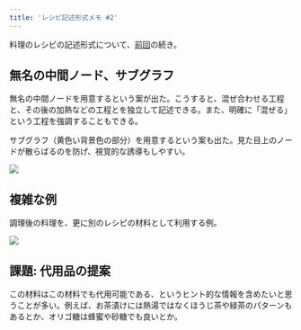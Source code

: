 ```yaml
---
title: 'レシピ記述形式メモ #2'
---
```

料理のレシピの記述形式について、[前回](https://r7kamura.com/articles/2022-05-13-mermaid-recipe-memo)の続き。

無名の中間ノード、サブグラフ
--------------

無名の中間ノードを用意するという案が出た。こうすると、混ぜ合わせる工程と、その後の加熱などの工程とを独立して記述できる。また、明確に「混ぜる」という工程を強調することもできる。

サブグラフ（黄色い背景色の部分）を用意するという案も出た。見た目上のノードが散らばるのを防げ、視覚的な誘導もしやすい。

![](https://lh3.googleusercontent.com/8ie4O7gwwj2WkKFtJEEg-4ZdjdlySK7EplNAnkHKaVutIu_n_P0D285ARpvOXU_yTNKh7NUGLsmdQMJx2SF7sdIDZDzvg_ss2Rw6liRfZdCerzt0BOnr0g_751mBxaOAzGz2G6docbQRpgrVXXphNGBWhWKh_cTth7VwU3n0deMvTc0SJh3oZnKkjoFS)

複雑な例
----

調理後の料理を、更に別のレシピの材料として利用する例。

![](https://lh6.googleusercontent.com/HQlQyo4hG5jFUN8gYwGkISMCJaSznJmHcNxFHoyIlnAGUC1tgJxrf1hAV4_9gwmEmSLCXfLrkVS2kiRMTodggmSTwBUJMkmQsFaxD-hlVenSw07uLzdCv9Iu9a7UfZC-mN8hGpaK2C5qa27yp09T3h0bumgSZ-0FYhInQ53y7EujYZgcIm3oyAXjThNY)

課題: 代用品の提案
----------

この材料はこの材料でも代用可能である、というヒント的な情報を含めたいと思うことが多い。例えば、お茶漬けには熱湯ではなくほうじ茶や緑茶のパターンもあるとか、オリゴ糖は蜂蜜や砂糖でも良いとか。
